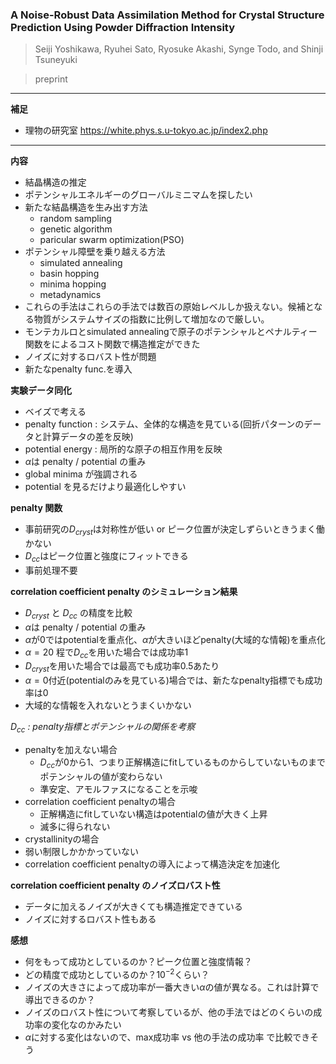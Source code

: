 ### A Noise-Robust Data Assimilation Method for Crystal Structure Prediction Using Powder Diffraction Intensity

> Seiji Yoshikawa, Ryuhei Sato, Ryosuke Akashi, Synge Todo, and Shinji Tsuneyuki

> preprint

***
**補足**
- 理物の研究室
https://white.phys.s.u-tokyo.ac.jp/index2.php

***
**内容**
- 結晶構造の推定
- ポテンシャルエネルギーのグローバルミニマムを探したい
- 新たな結晶構造を生み出す方法
  - random sampling
  - genetic algorithm
  - paricular swarm optimization(PSO)
- ポテンシャル障壁を乗り越える方法
  - simulated annealing
  - basin hopping
  - minima hopping
  - metadynamics
- これらの手法はこれらの手法では数百の原始レベルしか扱えない。候補となる物質がシステムサイズの指数に比例して増加なので厳しい。
- モンテカルロとsimulated annealingで原子のポテンシャルとペナルティー関数をによるコスト関数で構造推定ができた
- ノイズに対するロバスト性が問題
- 新たなpenalty func.を導入

**実験データ同化**
- ベイズで考える
- penalty function : システム、全体的な構造を見ている(回折パターンのデータと計算データの差を反映)
- potential energy : 局所的な原子の相互作用を反映
- $\alpha$は penalty / potential の重み
- global minima が強調される
- potential を見るだけより最適化しやすい

**penalty 関数**
- 事前研究の$D_{cryst}$は対称性が低い or ピーク位置が決定しずらいときうまく働かない
- $D_{cc}$はピーク位置と強度にフィットできる
- 事前処理不要

**correlation coefficient penalty のシミュレーション結果**
- $D_{cryst}$ と $D_{cc}$ の精度を比較
- $\alpha$は penalty / potential の重み
- $\alpha$が0ではpotentialを重点化、$\alpha$が大きいほどpenalty(大域的な情報)を重点化
- $\alpha=20$ 程で$D_{cc}$を用いた場合では成功率1
- $D_{cryst}$を用いた場合では最高でも成功率0.5あたり
- $\alpha=0$付近(potentialのみを見ている)場合では、新たなpenalty指標でも成功率は0
- 大域的な情報を入れないとうまくいかない

*$D_{cc}$ : penalty指標とポテンシャルの関係を考察*
- penaltyを加えない場合
  - $D_{cc}$が0から1、つまり正解構造にfitしているものからしていないものまでポテンシャルの値が変わらない
  - 準安定、アモルファスになることを示唆
- correlation coefficient penaltyの場合
  - 正解構造にfitしていない構造はpotentialの値が大きく上昇
  - 滅多に得られない
- crystallinityの場合
 - 弱い制限しかかかっていない
- correlation coefficient penaltyの導入によって構造決定を加速化

**correlation coefficient penalty のノイズロバスト性**
- データに加えるノイズが大きくても構造推定できている
- ノイズに対するロバスト性もある

**感想**
- 何をもって成功としているのか？ピーク位置と強度情報？
- どの精度で成功としているのか？$10^{-2}$くらい？
- ノイズの大きさによって成功率が一番大きい$\alpha$の値が異なる。これは計算で導出できるのか？
- ノイズのロバスト性について考察しているが、他の手法ではどのくらいの成功率の変化なのかみたい
- $\alpha$に対する変化はないので、max成功率 vs 他の手法の成功率 で比較できそう